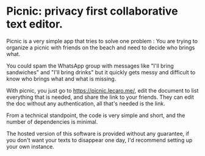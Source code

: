 # Picnic: privacy first collaborative text editor.

Picnic is a very simple app that tries to solve one
problem : You are trying to organize a picnic with
friends on the beach and need to decide who brings what.

You could spam the WhatsApp group with messages like
"I'll bring sandwiches" and "I'll bring drinks" but
it quickly gets messy and difficult to know who brings
what and what is missing.

With picnic, you just go to https://picnic.lecaro.me/,
edit the document to list everything that is needed, and
share the link to your friends. They can edit the doc without
any authentication, all that's needed is the link.

From a technical standpoint, the code is very simple and short,
and the number of dependencies is minimal.

The hosted version of this software is provided without any guarantee,
if you don't want your texts to disappear one day, I'd recommend setting
up your own instance.
